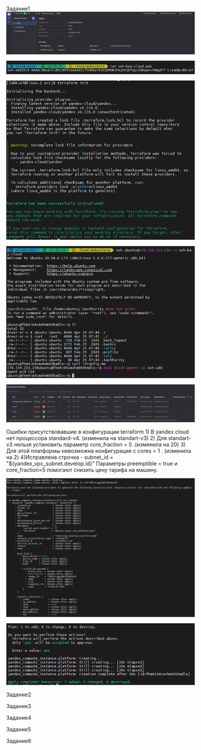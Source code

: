 Задание1
![alt text](https://github.com/Lokkie7/StudyDevOPS/blob/main/%D0%9E%D1%81%D0%BD%D0%BE%D0%B2%D1%8B%20Terraform.%20Yandex%20Cloud/%D0%97%D0%B0%D0%B4%D0%B0%D0%BD%D0%B8%D0%B5%201/2%20-%20%D0%B3%D0%B5%D0%BD%D0%B5%D1%80%D0%B0%D1%86%D0%B8%D1%8F%20%D1%81%D0%B5%D1%80%D0%B2%D0%B8%D1%81%D0%BD%D0%BE%D0%B3%D0%BE%20%D0%BA%D0%BB%D1%8E%D1%87%D0%B0.png)

![alt text](https://github.com/Lokkie7/StudyDevOPS/blob/main/%D0%9E%D1%81%D0%BD%D0%BE%D0%B2%D1%8B%20Terraform.%20Yandex%20Cloud/%D0%97%D0%B0%D0%B4%D0%B0%D0%BD%D0%B8%D0%B5%201/3%20-%20%D0%BF%D1%80%D0%BE%D0%BF%D0%B8%D1%81%D0%B0%D0%BD%20%D1%81%D1%83%D1%89%D0%B5%D1%81%D1%82%D0%B2%D1%83%D1%8E%D1%89%D0%B8%D0%B9%20%D0%BA%D0%BB%D1%8E%D1%87.png)

![alt text](https://github.com/Lokkie7/StudyDevOPS/blob/main/%D0%9E%D1%81%D0%BD%D0%BE%D0%B2%D1%8B%20Terraform.%20Yandex%20Cloud/%D0%97%D0%B0%D0%B4%D0%B0%D0%BD%D0%B8%D0%B5%201/4%20-%20%D0%B8%D0%BD%D0%B8%D1%86%D0%B8%D0%B0%D0%BB%D0%B8%D0%B7%D0%B0%D1%86%D0%B8%D1%8F%20terraform.png)

![alt text](https://github.com/Lokkie7/StudyDevOPS/blob/main/%D0%9E%D1%81%D0%BD%D0%BE%D0%B2%D1%8B%20Terraform.%20Yandex%20Cloud/%D0%97%D0%B0%D0%B4%D0%B0%D0%BD%D0%B8%D0%B5%201/5%20-%20%D0%9F%D0%BE%D0%B4%D0%BA%D0%BB%D1%8E%D1%87%D0%B5%D0%BD%D0%B8%D0%B5%20%D0%BA%20%D1%81%D0%BE%D0%B7%D0%B4%D0%B0%D0%BD%D0%BD%D0%BE%D0%B9%20%D0%BC%D0%B0%D1%88%D0%B8%D0%BD%D0%B5%20%D1%87%D0%B5%D1%80%D0%B5%D0%B7%20ssh.png)

![alt text](https://github.com/Lokkie7/StudyDevOPS/blob/main/%D0%9E%D1%81%D0%BD%D0%BE%D0%B2%D1%8B%20Terraform.%20Yandex%20Cloud/%D0%97%D0%B0%D0%B4%D0%B0%D0%BD%D0%B8%D0%B5%201/5%20-%20%D1%81%D0%BE%D0%B7%D0%B4%D0%B0%D0%BD%D0%B0%D1%8F%20%D0%BC%D0%B0%D1%88%D0%B8%D0%BD%D0%B0.png)

Ошибки присутствовавшие в конфигурации terraform 1) В yandex cloud нет процессора standard-v4. (изменила на standart-v3) 2) Для standart-v3 нельзя установить параметр core_fraction = 5 .(изменила на 20) 3) Для этой платформы невозможна конфигурация с cores = 1 . (изменила на 2) 4)Исправлена строчка - subnet_id = "${yandex_vpc_subnet.develop.id}"
Параметры preemptible = true и core_fraction=5 помогают снизить цену тарифа на машину.

![alt text](https://github.com/Lokkie7/StudyDevOPS/blob/main/%D0%9E%D1%81%D0%BD%D0%BE%D0%B2%D1%8B%20Terraform.%20Yandex%20Cloud/%D0%97%D0%B0%D0%B4%D0%B0%D0%BD%D0%B8%D0%B5%201/%D0%9F%D1%80%D0%BE%D0%B2%D0%B5%D1%80%D0%BA%D0%B0%20%D0%BA%D0%BE%D0%BD%D1%84%D0%B8%D0%B3%D1%83%D1%80%D0%B0%D1%86%D0%B8%D0%B8.png)

![alt text](https://github.com/Lokkie7/StudyDevOPS/blob/main/%D0%9E%D1%81%D0%BD%D0%BE%D0%B2%D1%8B%20Terraform.%20Yandex%20Cloud/%D0%97%D0%B0%D0%B4%D0%B0%D0%BD%D0%B8%D0%B5%201/%D1%83%D1%81%D0%BF%D0%B5%D1%88%D0%BD%D0%BE%D0%B5%20%D0%B2%D1%8B%D0%BF%D0%BE%D0%BB%D0%BD%D0%B5%D0%BD%D0%B8%D0%B5.png)

Задание2

Задание3

Задание4

Задание5

Задание6

